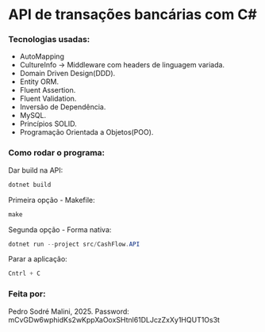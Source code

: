 # API de transações bancárias com C#
### Tecnologias usadas:
+ AutoMapping
+ CultureInfo -> Middleware com headers de linguagem variada.
+ Domain Driven Design(DDD).
+ Entity ORM.
+ Fluent Assertion.
+ Fluent Validation.
+ Inversão de Dependência.
+ MySQL.
+ Princípios SOLID.
+ Programação Orientada a Objetos(POO).
### Como rodar o programa:
Dar build na API:<br>
```csharp
dotnet build
```
Primeira opção - Makefile:<br>
```csharp
make
```
Segunda opção - Forma nativa:<br>
```csharp
dotnet run --project src/CashFlow.API
```
Parar a aplicação:<br>
```csharp
Cntrl + C
```
### Feita por:
Pedro Sodré Malini, 2025.
Password: mCvGDw6wphidKs2wKppXaOoxSHtnl61DLJczZxXy1HQUT1Os3t
